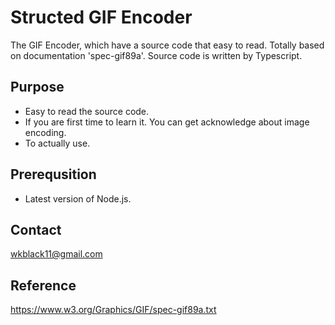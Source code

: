 Structed GIF Encoder
====================

The GIF Encoder, which have a source code that easy to read. Totally based on documentation 'spec-gif89a'. Source code is written by Typescript.

Purpose
-------
- Easy to read the source code.
- If you are first time to learn it. You can get acknowledge about image encoding.
- To actually use.

Prerequsition
-------------
- Latest version of Node.js.

Contact
-------
wkblack11@gmail.com

Reference
---------
https://www.w3.org/Graphics/GIF/spec-gif89a.txt